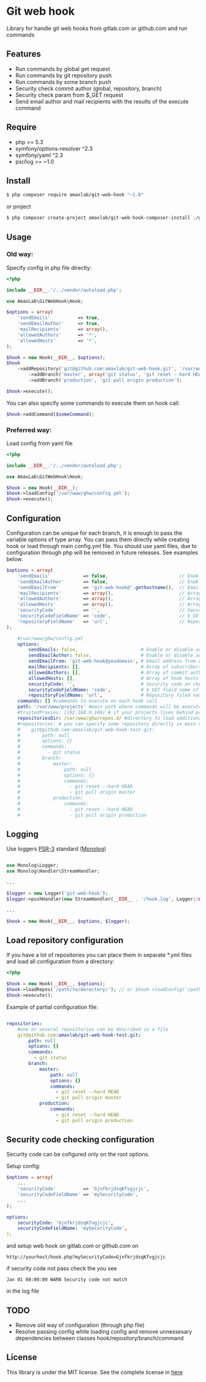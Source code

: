 Git web hook
===

Library for handle git web hooks from gitlab.com or github.com and run commands 

Features
--------

- Run commands by global get request
- Run commands by git repository push
- Run commands by some branch push
- Security check commit author (global, repository, branch)
- Security check param from $_GET request
- Send email author and mail recipients with the results of the execute command

Require
-------

- php >= 5.3
- symfony/options-resolver ^2.3
- symfony/yaml ^2.3
- psr/log >= ~1.0

Install
-------
``` bash
$ php composer require amaxlab/git-web-hook "~1.0"
```

or project

``` bash
$ php composer create-project amaxlab/git-web-hook-composer-install ./git-web-hook --prefer-dist
```

Usage
-----

### Old way:
Specify config in php file directly:

```php
<?php

include __DIR__.'/../vendor/autoload.php';

use AmaxLab\GitWebHook\Hook;

$options = array(
    'sendEmails'          => true,
    'sendEmailAuthor'     => true,
    'mailRecipients'      => array(),
    'allowedAuthors'      => '*',
    'allowedHosts'        => '*',
);

$hook = new Hook(__DIR__, $options);
$hook
	->addRepository('git@github.com:amaxlab/git-web-hook.git', '/var/www/my_project_folder/web', array(/*command executed on each push to repository*/))
		->addBranch('master', array('git status', 'git reset --hard HEAD', 'git pull origin master'), '/var/www/my_project_folder/demo_subdomain',  array(/* array of redefined options*/)) // commands executed on push to specified branch in /var/www/html/my_site/ folder
 		->addBranch('production', 'git pull origin production');

$hook->execute();
```

You can also specify some commands to execute them on hook call:

```php
$hook->addCommand($someCommand);
```

### Preferred way:

Load config from yaml file
```php
<?php

include __DIR__.'/../vendor/autoload.php';

use AmaxLab\GitWebHook\Hook;

$hook = new Hook(__DIR__);
$hook->loadConfig('/var/www/ghw/config.yml');
$hook->execute();
```


Configuration
-------------

Configuration can be unique for each branch, it is enough to pass the variable options of type array. You can pass them directly while creating hook or load through main config.yml file. You should use yaml files, due to configuration through php will be removed in future releases.
See examples below.

```php
$options = array(
    'sendEmails'            => false,                          // Enable or disable sending emails
    'sendEmailAuthor'       => false,                          // Enable or disable sending email commit author
    'sendEmailFrom'         => 'git-web-hook@'.gethostname(),  // Email address from which messages are sent
    'mailRecipients'        => array(),                        // Array of subscribers
    'allowedAuthors'        => array(),                        // Array of commit authors allowed to execute commands
    'allowedHosts'          => array(),                        // Array of hook hosts allowed to execute commands
    'securityCode'          => '',                             // Security code on check $_GET request
    'securityCodeFieldName' => 'code',                         // $_GET field name of security code
    'repositoryFieldName'   => 'url',                          // Repository filed name on the JSON query
);
```

```yaml
    #/var/www/ghw/config.yml
    options:
        sendEmails: false,                       # Enable or disable sending emails
        sendEmailAuthor: false,                  # Enable or disable sending email commit author
        sendEmailFrom: 'git-web-hook@youdomain', # Email address from which messages are sent
        mailRecipients: [],                      # Array of subscribers
        allowedAuthors: [],                      # Array of commit authors allowed to execute commands
        allowedHosts: [],                        # Array of hook hosts allowed to execute commands
        securityCode: '',                        # Security code on check $_GET request
        securityCodeFieldName: 'code',           # $_GET field name of security code
        repositoryFieldName: 'url',              # Repository filed name on the JSON query
    commands: [] #commands to execute on each hook call
    path: '/var/www/projects' #main path where commands will be executed, can be overwrite in repository or branch
    #trustedProxies: [192.168.0.100] # if your projects lives behind proxy you should specify it ip, to correctly determine real ip address
    repositoriesDir: /var/www/ghw/repos.d/ #directory to load additional yaml files with repository configuraton
    #repositories: # you can specify some repository directly in main config file
    #    git@github.com:amaxlab/git-web-hook-test.git:
    #        path: null
    #        options: {}
    #        commands: 
    #          - git status
    #        branch:
    #            master:
    #                path: null
    #                options: {}
    #                commands: 
    #                  - git reset --hard HEAD
    #                  - git pull origin master
    #            production:
    #                commands: 
    #                  - git reset --hard HEAD
    #                  - git pull origin production
```

Logging
-------

Use loggers [PSR-3](https://github.com/php-fig/fig-standards/blob/master/accepted/PSR-3-logger-interface.md) standard ([Monolog](https://github.com/Seldaek/monolog))

```php

use Monolog\Logger;
use Monolog\Handler\StreamHandler;

...

$logger = new Logger('git-web-hook');
$logger->pushHandler(new StreamHandler(__DIR__ . '/hook.log', Logger::WARNING));

...

$hook = new Hook(__DIR__, $options, $logger);

```

Load repository configuration
-----------------------------

If you have a lot of repositories you can place them in separate *.yml files and load all configuration from a directory:

```php
<?php

$hook = new Hook(__DIR__, $options);
$hook->loadRepos('/path/to/derectory/'); // or $hook->loadConfig('/path/to/file); if you specify `repositoriesDir` in main config.yml
$hook->execute();
```

Example of partial configuration file:
```yml

repositories:
    #one or several repositories can be described in a file
    git@github.com:amaxlab/git-web-hook-test.git:
        path: null
        options: {}
        commands: 
          - git status
        branch:
            master:
                path: null
                options: {}
                commands: 
                  - git reset --hard HEAD
                  - git pull origin master
            production:
                commands: 
                  - git reset --hard HEAD
                  - git pull origin production

```

Security code checking configuration
------------------------------------


Security code can be cofigured only on the root options.

Setup config:
```php
$options = array(
    ...
    'securityCode'          => 'GjnfkrjdsqKfvgjcjc',
    'securityCodeFieldName' => 'mySecurityCode',
    ...
);
```

```yaml
options:
    securityCode: 'GjnfkrjdsqKfvgjcjc',
    securityCodeFieldName: 'mySecurityCode',
);
```

and setup web hook on gitlab.com or github.com on 
```
http://yourhost/hook.php?mySecurityCode=GjnfkrjdsqKfvgjcjc
```

if security code not pass check the you see 
```
Jan 01 00:00:00 WARN Security code not match
```
in the log file

TODO
----

* Remove old way of configuration (through php file)
* Resolve passing config while loading config and remove unnessesary dependencies between classes hook/repository/branch/command

License
--------
This library is under the MIT license. See the complete license in [here](https://github.com/amaxlab/git-web-hook/blob/master/LICENSE)
